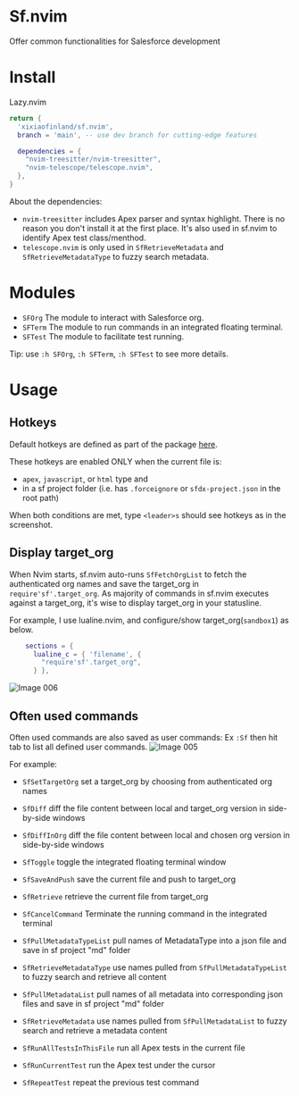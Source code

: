# Sf.nvim

Offer common functionalities for Salesforce development

# Install

Lazy.nvim

```lua
return {
  'xixiaofinland/sf.nvim',
  branch = 'main', -- use dev branch for cutting-edge features

  dependencies = {
    "nvim-treesitter/nvim-treesitter",
    "nvim-telescope/telescope.nvim",
  },
}

```

About the dependencies:
 - `nvim-treesitter` includes Apex parser and syntax highlight. There is no reason you don't install it at the first place. It's also used in sf.nvim to identify Apex test class/menthod.
 - `telescope.nvim` is only used in `SfRetrieveMetadata` and `SfRetrieveMetadataType` to fuzzy search metadata.

# Modules

- `SFOrg`  The module to interact with Salesforce org.
- `SFTerm` The module to run commands in an integrated floating terminal.
- `SFTest` The module to facilitate test running.

Tip: use `:h SFOrg`, `:h SFTerm`, `:h SFTest` to see more details.

# Usage

## Hotkeys

Default hotkeys are defined as part of the package [here](https://github.com/xixiaofinland/sf.nvim/blob/556f0f5b671098c12916730fe68d4a7f5de3ffd2/plugin/sf.lua#L119).

These hotkeys are enabled ONLY when the current file is:
- `apex`, `javascript`, or `html` type and
- in a sf project folder (i.e. has `.forceignore` or `sfdx-project.json` in the root path)

When both conditions are met, type `<leader>s` should see hotkeys as in the screenshot.

## Display target_org

When Nvim starts, sf.nvim auto-runs `SfFetchOrgList` to fetch the authenticated org names and save the target_org in `require'sf'.target_org`.
As majority of commands in sf.nvim executes against a target_org, it's wise to display target_org in your statusline.

For example, I use lualine.nvim, and configure/show target_org(`sandbox1`) as below.

```lua
    sections = {
      lualine_c = { 'filename', {
        "require'sf'.target_org",
      } },
```
![Image 006](https://github.com/xixiaofinland/sf.nvim/assets/13655323/75670011-68da-48d6-896e-de7ce637ee17)

## Often used commands

Often used commands are also saved as user commands: Ex `:Sf` then hit tab to list all defined user commands.
![Image 005](https://github.com/xixiaofinland/sf.nvim/assets/13655323/d5e9b626-e75f-4ecb-befc-c8535da8f2d9)

For example:

- `SfSetTargetOrg` set a target_org by choosing from authenticated org names

- `SfDiff` diff the file content between local and target_org version in side-by-side windows
- `SfDiffInOrg` diff the file content between local and chosen org version in side-by-side windows

- `SfToggle` toggle the integrated floating terminal window
- `SfSaveAndPush` save the current file and push to target_org
- `SfRetrieve` retrieve the current file from target_org
- `SfCancelCommand` Terminate the running command in the integrated terminal

- `SfPullMetadataTypeList` pull names of MetadataType into a json file and save in sf project "md" folder
- `SfRetrieveMetadataType` use names pulled from `SfPullMetadataTypeList` to fuzzy search and retrieve all content
- `SfPullMetadataList` pull names of all metadata into corresponding json files and save in sf project "md" folder
- `SfRetrieveMetadata` use names pulled from `SfPullMetadataList` to fuzzy search and retrieve a metadata content

- `SfRunAllTestsInThisFile` run all Apex tests in the current file
- `SfRunCurrentTest` run the Apex test under the cursor
- `SfRepeatTest` repeat the previous test command

